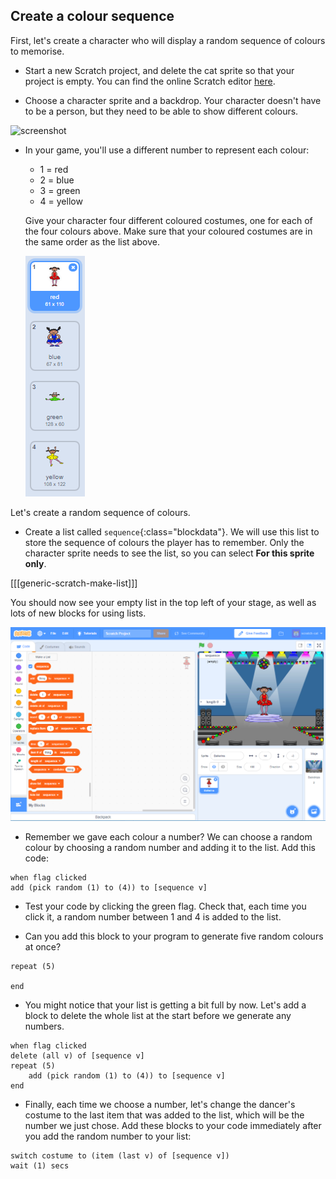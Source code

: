 ## Create a colour sequence

First, let's create a character who will display a random sequence of colours to memorise.

+ Start a new Scratch project, and delete the cat sprite so that your project is empty. You can find the online Scratch editor [here](http://jumpto.cc/scratch-new).

+ Choose a character sprite and a backdrop. Your character doesn't have to be a person, but they need to be able to show different colours.

![screenshot](images/colour-sprite.png)

+ In your game, you'll use a different number to represent each colour:

	+ 1 = red
	+ 2 = blue
	+ 3 = green
	+ 4 = yellow

	Give your character four different coloured costumes, one for each of the four colours above. Make sure that your coloured costumes are in the same order as the list above.

	![screenshot](images/colour-costume.png)

Let's create a random sequence of colours.

+ Create a list called `sequence`{:class="blockdata"}. We will use this list to store the sequence of colours the player has to remember. Only the character sprite needs to see the list, so you can select **For this sprite only**.

[[[generic-scratch-make-list]]]

You should now see your empty list in the top left of your stage, as well as lots of new blocks for using lists.

![screenshot](images/colour-list-blocks.png)

+ Remember we gave each colour a number? We can choose a random colour by choosing a random number and adding it to the list. Add this code:

```blocks
when flag clicked
add (pick random (1) to (4)) to [sequence v]
```

+ Test your code by clicking the green flag. Check that, each time you click it, a random number between 1 and 4 is added to the list.

+ Can you add this block to your program to generate five random colours at once?

```blocks
repeat (5)

end
```

+ You might notice that your list is getting a bit full by now. Let's add a block to delete the whole list at the start before we generate any numbers.

```blocks
when flag clicked
delete (all v) of [sequence v]
repeat (5)
	add (pick random (1) to (4)) to [sequence v]
end
```

+ Finally, each time we choose a number, let's change the dancer's costume to the last item that was added to the list, which will be the number we just chose. Add these blocks to your code immediately after you add the random number to your list:

```blocks
switch costume to (item (last v) of [sequence v])
wait (1) secs
```
